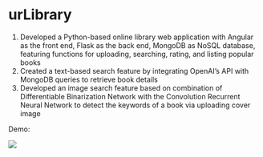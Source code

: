 # urLibrary

1. Developed a Python-based online library web application with Angular as the front end, Flask as the back end, MongoDB as NoSQL database, featuring functions for uploading, searching, rating, and listing popular books
2. Created a text-based search feature by integrating OpenAI’s API with MongoDB queries to retrieve book details
3. Developed an image search feature based on combination of Differentiable Binarization Network with the Convolution Recurrent Neural Network to detect the keywords of a book via uploading cover image

Demo:

![](https://github.com/mChen0422/urLibrary/blob/main/urLibraryDemo.gif)
